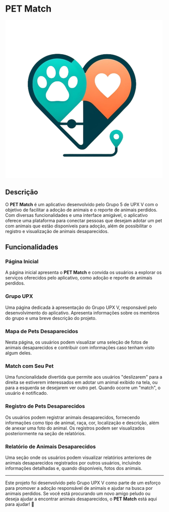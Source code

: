 # PET Match

![PET Match](src/img/logo.png)

## Descrição
O **PET Match** é um aplicativo desenvolvido pelo Grupo 5 de UPX V com o objetivo de facilitar a adoção de animais e o reporte de animais perdidos. Com diversas funcionalidades e uma interface amigável, o aplicativo oferece uma plataforma para conectar pessoas que desejam adotar um pet com animais que estão disponíveis para adoção, além de possibilitar o registro e visualização de animais desaparecidos.

## Funcionalidades

### Página Inicial
A página inicial apresenta o **PET Match** e convida os usuários a explorar os serviços oferecidos pelo aplicativo, como adoção e reporte de animais perdidos.

### Grupo UPX
Uma página dedicada à apresentação do Grupo UPX V, responsável pelo desenvolvimento do aplicativo. Apresenta informações sobre os membros do grupo e uma breve descrição do projeto.

### Mapa de Pets Desaparecidos
Nesta página, os usuários podem visualizar uma seleção de fotos de animais desaparecidos e contribuir com informações caso tenham visto algum deles.

### Match com Seu Pet
Uma funcionalidade divertida que permite aos usuários "deslizarem" para a direita se estiverem interessados em adotar um animal exibido na tela, ou para a esquerda se desejarem ver outro pet. Quando ocorre um "match", o usuário é notificado.

### Registro de Pets Desaparecidos
Os usuários podem registrar animais desaparecidos, fornecendo informações como tipo de animal, raça, cor, localização e descrição, além de anexar uma foto do animal. Os registros podem ser visualizados posteriormente na seção de relatórios.

### Relatório de Animais Desaparecidos
Uma seção onde os usuários podem visualizar relatórios anteriores de animais desaparecidos registrados por outros usuários, incluindo informações detalhadas e, quando disponíveis, fotos dos animais.

---
Este projeto foi desenvolvido pelo Grupo UPX V como parte de um esforço para promover a adoção responsável de animais e ajudar na busca por animais perdidos. Se você está procurando um novo amigo peludo ou deseja ajudar a encontrar animais desaparecidos, o **PET Match** está aqui para ajudar! 🐾
